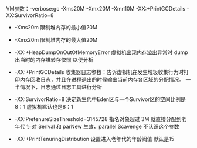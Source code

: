 


VM参数：-verbose:gc -Xms20M -Xmx20M -Xmn10M -XX:+PrintGCDetails -XX:SurvivorRatio=8

+ -Xms20m 
限制堆内存的最小值20M

+ -Xmx20m
限制堆内存的最大值20M

+ -XX:+HeapDumpOnOutOfMemoryError
虚拟机出现内存溢出异常时  dump出当时的内存堆转存快照  以便分析

+ -XX:+PrintGCDetails
收集器日志参数：告诉虚拟机在发生垃圾收集行为时打印内存回收日志，并且在进程退出的时候输出当前内存各区域的分配情况。
一半情况下，日志通过日志工具进行分析

+ -XX:SurvivorRatio=8
决定新生代中Eden区与一个Survivor区的空间比例是8：1  虚拟机默认也是8：1

+ -XX:PretenureSizeThreshold=3145728
指名对象超过  3M 就直接分配到老年代  针对  Serival 和 parNew  生效，parallel Scavenge 不认识这个参数

+ -XX:+PrintTenuringDistribution
设置进入老年代的年龄阀值  默认是15